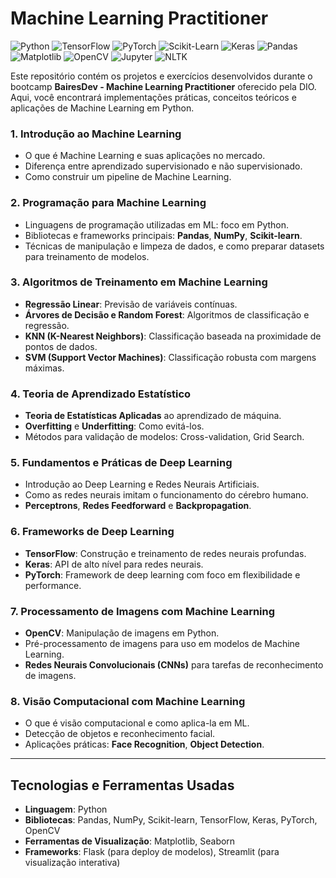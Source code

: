 # **Machine Learning Practitioner**

![Python](https://img.shields.io/badge/Python-Programming_Language-3776AB?style=flat-square&logo=python&logoColor=white)
![TensorFlow](https://img.shields.io/badge/TensorFlow-Deep_Learning-FF6F00?style=flat-square&logo=tensorflow&logoColor=white)
![PyTorch](https://img.shields.io/badge/PyTorch-Deep_Learning-EE4C2C?style=flat-square&logo=pytorch&logoColor=white)
![Scikit-Learn](https://img.shields.io/badge/Scikit--Learn-Machine_Learning-F7931E?style=flat-square&logo=scikit-learn&logoColor=white)
![Keras](https://img.shields.io/badge/Keras-Deep_Learning-D00000?style=flat-square&logo=keras&logoColor=white)
![Pandas](https://img.shields.io/badge/Pandas-Data_Analysis-150458?style=flat-square&logo=pandas&logoColor=white)
![Matplotlib](https://img.shields.io/badge/Matplotlib-Data_Visualization-FF7F0E?style=flat-square&logo=python&logoColor=white)
![OpenCV](https://img.shields.io/badge/OpenCV-Computer_Vision-5C3EE8?style=flat-square&logo=opencv&logoColor=white)
![Jupyter](https://img.shields.io/badge/Jupyter-Notebooks-F37626?style=flat-square&logo=jupyter&logoColor=white)
![NLTK](https://img.shields.io/badge/NTLK-Natural_Language_Processing-FF6F00?style=flat-square&logo=python&logoColor=white)


Este repositório contém os projetos e exercícios desenvolvidos durante o bootcamp **BairesDev - Machine Learning Practitioner** oferecido pela DIO. Aqui, você encontrará implementações práticas, conceitos teóricos e aplicações de Machine Learning em Python.

### **1. Introdução ao Machine Learning**
- O que é Machine Learning e suas aplicações no mercado.
- Diferença entre aprendizado supervisionado e não supervisionado.
- Como construir um pipeline de Machine Learning.
  
### **2. Programação para Machine Learning**
- Linguagens de programação utilizadas em ML: foco em Python.
- Bibliotecas e frameworks principais: **Pandas**, **NumPy**, **Scikit-learn**.
- Técnicas de manipulação e limpeza de dados, e como preparar datasets para treinamento de modelos.

### **3. Algoritmos de Treinamento em Machine Learning**
- **Regressão Linear**: Previsão de variáveis contínuas.
- **Árvores de Decisão e Random Forest**: Algoritmos de classificação e regressão.
- **KNN (K-Nearest Neighbors)**: Classificação baseada na proximidade de pontos de dados.
- **SVM (Support Vector Machines)**: Classificação robusta com margens máximas.

### **4. Teoria de Aprendizado Estatístico**
- **Teoria de Estatísticas Aplicadas** ao aprendizado de máquina.
- **Overfitting** e **Underfitting**: Como evitá-los.
- Métodos para validação de modelos: Cross-validation, Grid Search.

### **5. Fundamentos e Práticas de Deep Learning**
- Introdução ao Deep Learning e Redes Neurais Artificiais.
- Como as redes neurais imitam o funcionamento do cérebro humano.
- **Perceptrons**, **Redes Feedforward** e **Backpropagation**.
  
### **6. Frameworks de Deep Learning**
- **TensorFlow**: Construção e treinamento de redes neurais profundas.
- **Keras**: API de alto nível para redes neurais.
- **PyTorch**: Framework de deep learning com foco em flexibilidade e performance.

### **7. Processamento de Imagens com Machine Learning**
- **OpenCV**: Manipulação de imagens em Python.
- Pré-processamento de imagens para uso em modelos de Machine Learning.
- **Redes Neurais Convolucionais (CNNs)** para tarefas de reconhecimento de imagens.

### **8. Visão Computacional com Machine Learning**
- O que é visão computacional e como aplica-la em ML.
- Detecção de objetos e reconhecimento facial.
- Aplicações práticas: **Face Recognition**, **Object Detection**.

---

## **Tecnologias e Ferramentas Usadas**
- **Linguagem**: Python
- **Bibliotecas**: Pandas, NumPy, Scikit-learn, TensorFlow, Keras, PyTorch, OpenCV
- **Ferramentas de Visualização**: Matplotlib, Seaborn
- **Frameworks**: Flask (para deploy de modelos), Streamlit (para visualização interativa)


